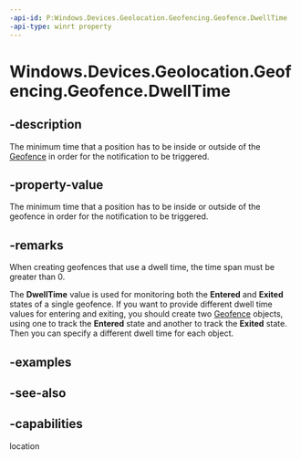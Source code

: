```yaml
---
-api-id: P:Windows.Devices.Geolocation.Geofencing.Geofence.DwellTime
-api-type: winrt property
---
```


<!-- Property syntax
public Windows.Foundation.TimeSpan DwellTime { get; }
-->

# Windows.Devices.Geolocation.Geofencing.Geofence.DwellTime

## -description
The minimum time that a position has to be inside or outside of the [Geofence](geofence.md) in order for the notification to be triggered.

## -property-value
The minimum time that a position has to be inside or outside of the geofence in order for the notification to be triggered.

## -remarks
When creating geofences that use a dwell time, the time span must be greater than 0.

The **DwellTime** value is used for monitoring both the **Entered** and **Exited** states of a single geofence. If you want to provide different dwell time values for entering and exiting, you should create two [Geofence](geofence.md) objects, using one to track the **Entered** state and another to track the **Exited** state. Then you can specify a different dwell time for each object.

## -examples

## -see-also

## -capabilities
location
